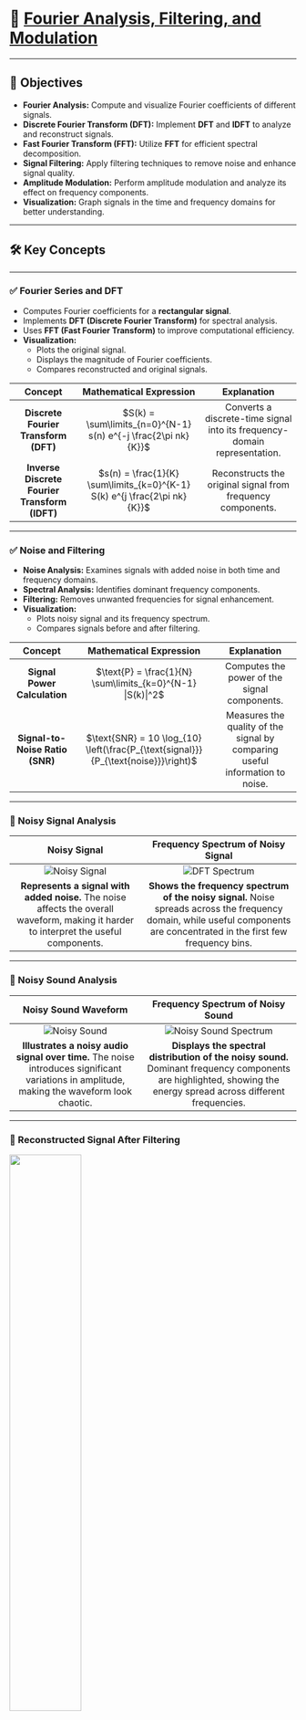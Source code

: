 # 🚀 [Fourier Analysis, Filtering, and Modulation](https://ocw.cs.pub.ro/courses/ps/labs_python/06)

---

## 📝 Objectives  

- **Fourier Analysis:** Compute and visualize Fourier coefficients of different signals.  
- **Discrete Fourier Transform (DFT):** Implement **DFT** and **IDFT** to analyze and reconstruct signals.  
- **Fast Fourier Transform (FFT):** Utilize **FFT** for efficient spectral decomposition.  
- **Signal Filtering:** Apply filtering techniques to remove noise and enhance signal quality.  
- **Amplitude Modulation:** Perform amplitude modulation and analyze its effect on frequency components.  
- **Visualization:** Graph signals in the time and frequency domains for better understanding.  

---

## 🛠️ Key Concepts  

---

### ✅ Fourier Series and DFT  

- Computes Fourier coefficients for a **rectangular signal**.  
- Implements **DFT (Discrete Fourier Transform)** for spectral analysis.  
- Uses **FFT (Fast Fourier Transform)** to improve computational efficiency.  
- **Visualization:**  
  - Plots the original signal.  
  - Displays the magnitude of Fourier coefficients.  
  - Compares reconstructed and original signals.  

| **Concept** | **Mathematical Expression** | **Explanation** |
|:----------:|:-------------------------:|:---------------:|
| **Discrete Fourier Transform (DFT)** | $S(k) = \sum\limits_{n=0}^{N-1} s(n) e^{-j \frac{2\pi nk}{K}}$ | Converts a discrete-time signal into its frequency-domain representation. |
| **Inverse Discrete Fourier Transform (IDFT)** | $s(n) = \frac{1}{K} \sum\limits_{k=0}^{K-1} S(k) e^{j \frac{2\pi nk}{K}}$ | Reconstructs the original signal from frequency components. |

---

### ✅ Noise and Filtering  

- **Noise Analysis:** Examines signals with added noise in both time and frequency domains.  
- **Spectral Analysis:** Identifies dominant frequency components.  
- **Filtering:** Removes unwanted frequencies for signal enhancement.  
- **Visualization:**  
  - Plots noisy signal and its frequency spectrum.  
  - Compares signals before and after filtering.  

| **Concept** | **Mathematical Expression** | **Explanation** |
|:----------:|:-------------------------:|:---------------:|
| **Signal Power Calculation** | $\text{P} = \frac{1}{N} \sum\limits_{k=0}^{N-1} \|S(k)\|^2$ | Computes the power of the signal components. |
| **Signal-to-Noise Ratio (SNR)** | $\text{SNR} = 10 \log_{10} \left(\frac{P_{\text{signal}}}{P_{\text{noise}}}\right)$ | Measures the quality of the signal by comparing useful information to noise. |
---

### 📌 Noisy Signal Analysis

| Noisy Signal | Frequency Spectrum of Noisy Signal |
|:-----------:|:------------------------------:|
| ![Noisy Signal](img/noisy_signal.png) | ![DFT Spectrum](img/noisy_signal_fftpos.png) |
| **Represents a signal with added noise.** The noise affects the overall waveform, making it harder to interpret the useful components. | **Shows the frequency spectrum of the noisy signal.** Noise spreads across the frequency domain, while useful components are concentrated in the first few frequency bins. |

---

### 📌 Noisy Sound Analysis

| Noisy Sound Waveform | Frequency Spectrum of Noisy Sound |
|:--------------------:|:-------------------------------:|
| ![Noisy Sound](img/noisy_sound.png) | ![Noisy Sound Spectrum](img/noisy_sound_fftpos.png) |
| **Illustrates a noisy audio signal over time.** The noise introduces significant variations in amplitude, making the waveform look chaotic. | **Displays the spectral distribution of the noisy sound.** Dominant frequency components are highlighted, showing the energy spread across different frequencies. |

---

### 📌 Reconstructed Signal After Filtering

<p align="left">
  <img src="img/reconstructed.png" width="50%">
</p>
<p align="left">Signal reconstruction after removing high frequencies.<br>Filtering reduces noise and retains essential signal components.</p>

### 🔥 Key Observations  

- **DFT efficiently decomposes signals into frequency components.**  
- **FFT significantly improves spectral computation speed.**  
- **Filtering removes noise and enhances signal clarity.**  
- **Amplitude Modulation shifts frequency content, enabling signal transmission.**  
- **Higher Fourier coefficients improve reconstruction accuracy.**  

---

### ✅ Image Processing using Fourier Transform  

- Applies **2D Fourier Transform (FFT2)** on grayscale images.  
- Implements **low-pass** and **high-pass** frequency filtering.  
- Uses **IFFT2** to reconstruct filtered images.  
- **Visualization:**  
  - Displays original and filtered images.  
  - Shows frequency spectrum analysis.  

---

### 📌 Low-High Pass Filters

| **Low-Pass Filter Spectrum** | **High-Pass Filter Spectrum** |
|:----------------------------:|:----------------------------:|
| ![Low-Pass Spectrum](output/spectru_filtru_low-pass.png) | ![High-Pass Spectrum](output/spectru_filtru_high-pass.png) |
| **Frequency response of low-pass filtering.** High frequencies are attenuated, keeping only low-frequency details. | **Frequency response of high-pass filtering.** Low frequencies are suppressed, enhancing high-frequency components like edges. |

---

### 📌 Filtered Image

| **Original Image** | **Low-Pass Filtered Image** | **High-Pass Filtered Image** |
|:------------------:|:-------------------------:|:---------------------------:|
| ![Original Image](output/imagine_originala.png) | ![Low-Pass Filter](output/imagine_low_pass.png) | ![High-Pass Filter](output/imagine_high_pass.png) |
| **The original grayscale image.** Serves as input for Fourier-based filtering. | **Blurs high-frequency details.** Retains only smooth variations in intensity. | **Enhances edges and sharp features.** Suppresses low-frequency content. |

---

### 🔥 Key Observations

- **DFT efficiently decomposes signals into frequency components.**  
- **FFT significantly improves spectral computation speed.**  
- **Filtering removes noise and enhances signal clarity.**  
- **Amplitude Modulation shifts frequency content, enabling signal transmission.**  
- **Higher Fourier coefficients improve reconstruction accuracy.**  
- **Low-pass filtering retains smooth regions, while high-pass filtering enhances edges.**  

---

## 📊 Results  

- **Time and frequency analysis** provide insights into signal characteristics.  
- **Noise filtering techniques** effectively enhance signal quality.  
- **Fourier Transform aids in decomposition, filtering, and modulation analysis.**  
- **DFT, FFT, and filtering techniques** are fundamental in digital signal processing.  
- **Fourier transform-based image filtering successfully extracts edges or smooths images.**  

---
